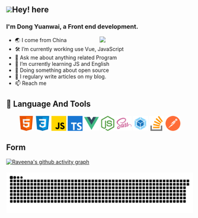## <img src="https://media.giphy.com/media/hvRJCLFzcasrR4ia7z/giphy.gif" width="25px">Hey! here

### I'm **Dong Yuanwai**, a Front end development.
[<img align="right" width="50%" src="https://github-readme-stats.vercel.app/api?username=dongyuanwai&theme=buefy&show_icons=true">](https://metrics.lecoq.io/about/dongyuanwai)

-   🌏 I come from China
-   🛠  I’m currently working use Vue, JavaScript
-   💬 Ask me about anything related Program
-   🌱 I’m currently learning JS and English
-   🔭 Doing something about open source
-   📝 I regulary write articles on my blog.
-   📫 Reach me 


## 🚀 Language And Tools

<div align="center" style="margin-top:20px">
	<img src="./images/html.svg" width="40" height="40" alt="html" />
	<img src="./images/css.svg" width="40" height="40" alt="css" />
	<img src="./images/javascript.svg" width="40" height="40" alt="javascript" />
	<img src="./images/typescript.svg" width="40" height="40" alt="typescript" />
	<img src="./images/vuejs.svg" width="40" height="40" alt="vue" />
	<img src="./images/nodejs.svg" width="40" height="40" alt="node" />
	<img src="./images/sass.svg" width="40" height="40" alt="sass" />
	<img src="./images/webpack.svg" width="40" height="40" alt="webpack" />
	<img src="./images/stack-overflow.svg" width="40" height="40" alt="stack-overflow" />
	<img src="./images/postman.svg" width="40" height="40" alt="postman" />
</div>

## Form
<!-- minimal -->
[![Raveena's github activity graph](https://activity-graph.herokuapp.com/graph?username=dongyuanwai&theme=minimal)](https://github.com/dongyuanwai)

<div align="center" style="margin-top:20px">
	<img align="center" src="./images/github-contribution-grid-snake.svg"></img>
</div>



